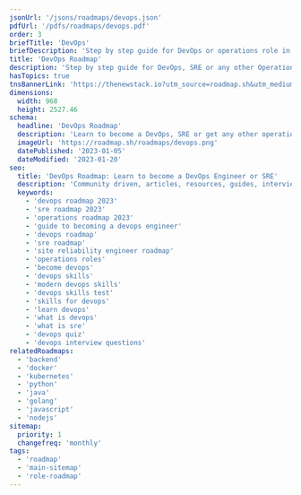 ```yaml
---
jsonUrl: '/jsons/roadmaps/devops.json'
pdfUrl: '/pdfs/roadmaps/devops.pdf'
order: 3
briefTitle: 'DevOps'
briefDescription: 'Step by step guide for DevOps or operations role in 2023'
title: 'DevOps Roadmap'
description: 'Step by step guide for DevOps, SRE or any other Operations Role in 2023'
hasTopics: true
tnsBannerLink: 'https://thenewstack.io?utm_source=roadmap.sh&utm_medium=Referral&utm_campaign=Alert'
dimensions:
  width: 968
  height: 2527.46
schema:
  headline: 'DevOps Roadmap'
  description: 'Learn to become a DevOps, SRE or get any other operations role with this interactive step by step guide in 2023. We also have resources and short descriptions attached to the roadmap items so you can get everything you want to learn in one place.'
  imageUrl: 'https://roadmap.sh/roadmaps/devops.png'
  datePublished: '2023-01-05'
  dateModified: '2023-01-20'
seo:
  title: 'DevOps Roadmap: Learn to become a DevOps Engineer or SRE'
  description: 'Community driven, articles, resources, guides, interview questions, quizzes for DevOps. Learn to become a modern DevOps engineer by following the steps, skills, resources and guides listed in this roadmap.'
  keywords:
    - 'devops roadmap 2023'
    - 'sre roadmap 2023'
    - 'operations roadmap 2023'
    - 'guide to becoming a devops engineer'
    - 'devops roadmap'
    - 'sre roadmap'
    - 'site reliability engineer roadmap'
    - 'operations roles'
    - 'become devops'
    - 'devops skills'
    - 'modern devops skills'
    - 'devops skills test'
    - 'skills for devops'
    - 'learn devops'
    - 'what is devops'
    - 'what is sre'
    - 'devops quiz'
    - 'devops interview questions'
relatedRoadmaps:
  - 'backend'
  - 'docker'
  - 'kubernetes'
  - 'python'
  - 'java'
  - 'golang'
  - 'javascript'
  - 'nodejs'
sitemap:
  priority: 1
  changefreq: 'monthly'
tags:
  - 'roadmap'
  - 'main-sitemap'
  - 'role-roadmap'
---
```

